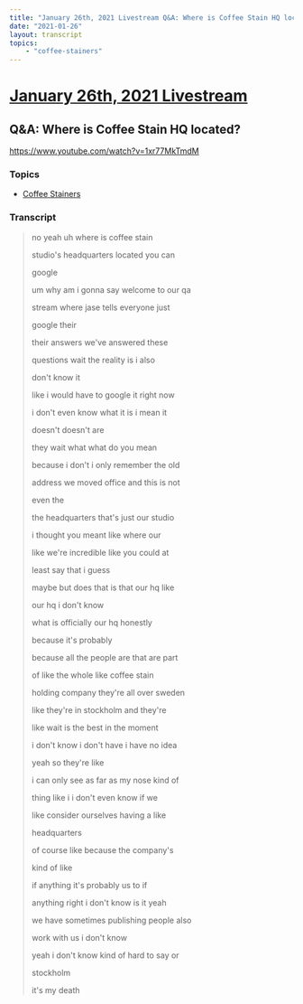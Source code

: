 ```yaml
---
title: "January 26th, 2021 Livestream Q&A: Where is Coffee Stain HQ located?"
date: "2021-01-26"
layout: transcript
topics:
    - "coffee-stainers"
---
```

# [January 26th, 2021 Livestream](../2021-01-26.md)
## Q&A: Where is Coffee Stain HQ located?
https://www.youtube.com/watch?v=1xr77MkTmdM

### Topics
* [Coffee Stainers](../topics/coffee-stainers.md)

### Transcript

> no yeah uh where is coffee stain
> 
> studio's headquarters located you can
> 
> google
> 
> um why am i gonna say welcome to our qa
> 
> stream where jase tells everyone just
> 
> google their
> 
> their answers we've answered these
> 
> questions wait the reality is i also
> 
> don't know it
> 
> like i would have to google it right now
> 
> i don't even know what it is i mean it
> 
> doesn't doesn't are
> 
> they wait what what do you mean
> 
> because i don't i only remember the old
> 
> address we moved office and this is not
> 
> even the
> 
> the headquarters that's just our studio
> 
> i thought you meant like where our
> 
> like we're incredible like you could at
> 
> least say that i guess
> 
> maybe but does that is that our hq like
> 
> our hq i don't know
> 
> what is officially our hq honestly
> 
> because it's probably
> 
> because all the people are that are part
> 
> of like the whole like coffee stain
> 
> holding company they're all over sweden
> 
> like they're in stockholm and they're
> 
> like wait is the best in the moment
> 
> i don't know i don't have i have no idea
> 
> yeah so they're like
> 
> i can only see as far as my nose kind of
> 
> thing like i i don't even know if we
> 
> like consider ourselves having a like
> 
> headquarters
> 
> of course like because the company's
> 
> kind of like
> 
> if anything it's probably us to if
> 
> anything right i don't know is it yeah
> 
> we have sometimes publishing people also
> 
> work with us i don't know
> 
> yeah i don't know kind of hard to say or
> 
> stockholm
> 
> it's my death
> 
